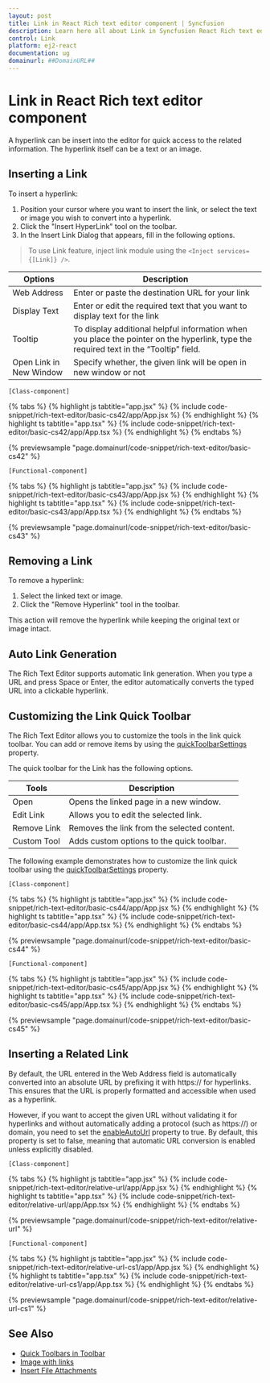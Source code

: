 ```yaml
---
layout: post
title: Link in React Rich text editor component | Syncfusion
description: Learn here all about Link in Syncfusion React Rich text editor component of Syncfusion Essential JS 2 and more.
control: Link 
platform: ej2-react
documentation: ug
domainurl: ##DomainURL##
---
```


# Link in React Rich text editor component

A hyperlink can be insert into the editor for quick access to the related information. The hyperlink itself can be a text or an image.

## Inserting a Link

To insert a hyperlink:

1. Position your cursor where you want to insert the link, or select the text or image you wish to convert into a hyperlink.
2. Click the "Insert HyperLink" tool on the toolbar.
3. In the Insert Link Dialog that appears, fill in the following options.

> To use Link feature, inject link module using the `<Inject services={[Link]} />`.

| Options | Description |
|----------------|--------------------------------------|
| Web Address | Enter or paste the destination URL for your link |
| Display Text | Enter or edit the required text that you want to display text for the link|
| Tooltip | To display additional helpful information when you place the pointer on the hyperlink, type the required text in the “Tooltip” field. |
| Open Link in New Window | Specify whether, the given link will be open in new window or not |

`[Class-component]`

{% tabs %}
{% highlight js tabtitle="app.jsx" %}
{% include code-snippet/rich-text-editor/basic-cs42/app/App.jsx %}
{% endhighlight %}
{% highlight ts tabtitle="app.tsx" %}
{% include code-snippet/rich-text-editor/basic-cs42/app/App.tsx %}
{% endhighlight %}
{% endtabs %}

 {% previewsample "page.domainurl/code-snippet/rich-text-editor/basic-cs42" %}

`[Functional-component]`

{% tabs %}
{% highlight js tabtitle="app.jsx" %}
{% include code-snippet/rich-text-editor/basic-cs43/app/App.jsx %}
{% endhighlight %}
{% highlight ts tabtitle="app.tsx" %}
{% include code-snippet/rich-text-editor/basic-cs43/app/App.tsx %}
{% endhighlight %}
{% endtabs %}

 {% previewsample "page.domainurl/code-snippet/rich-text-editor/basic-cs43" %}

## Removing a Link

To remove a hyperlink:

1. Select the linked text or image.
2. Click the "Remove Hyperlink" tool in the toolbar.

This action will remove the hyperlink while keeping the original text or image intact.

## Auto Link Generation

The Rich Text Editor supports automatic link generation. When you type a URL and press Space or Enter, the editor automatically converts the typed URL into a clickable hyperlink.

## Customizing the Link Quick Toolbar

The Rich Text Editor allows you to customize the tools in the link quick toolbar. You can add or remove items by using the [quickToolbarSettings](https://ej2.syncfusion.com/react/documentation/api/rich-text-editor/#quickToolbarSettings) property.


The quick toolbar for the Link has the following options.

| Tools | Description |
|----------------|--------------------------------------|
| Open | Opens the linked page in a new window. |
| Edit Link | Allows you to edit the selected link. |
| Remove Link | Removes the link from the selected content. |
| Custom Tool | Adds custom options to the quick toolbar. |

The following example demonstrates how to customize the link quick toolbar using the [quickToolbarSettings](https://ej2.syncfusion.com/react/documentation/api/rich-text-editor/#quickToolbarSettings) property.


`[Class-component]`

{% tabs %}
{% highlight js tabtitle="app.jsx" %}
{% include code-snippet/rich-text-editor/basic-cs44/app/App.jsx %}
{% endhighlight %}
{% highlight ts tabtitle="app.tsx" %}
{% include code-snippet/rich-text-editor/basic-cs44/app/App.tsx %}
{% endhighlight %}
{% endtabs %}

 {% previewsample "page.domainurl/code-snippet/rich-text-editor/basic-cs44" %}

`[Functional-component]`

{% tabs %}
{% highlight js tabtitle="app.jsx" %}
{% include code-snippet/rich-text-editor/basic-cs45/app/App.jsx %}
{% endhighlight %}
{% highlight ts tabtitle="app.tsx" %}
{% include code-snippet/rich-text-editor/basic-cs45/app/App.tsx %}
{% endhighlight %}
{% endtabs %}

 {% previewsample "page.domainurl/code-snippet/rich-text-editor/basic-cs45" %}

 ## Inserting a Related Link

By default, the URL entered in the Web Address field is automatically converted into an absolute URL by prefixing it with https:// for hyperlinks. This ensures that the URL is properly formatted and accessible when used as a hyperlink.

However, if you want to accept the given URL without validating it for hyperlinks and without automatically adding a protocol (such as https://) or domain, you need to set the [enableAutoUrl](https://helpej2.syncfusion.com/react/documentation/api/rich-text-editor/#enableautourl) property to true. By default, this property is set to false, meaning that automatic URL conversion is enabled unless explicitly disabled.

`[Class-component]`

{% tabs %}
{% highlight js tabtitle="app.jsx" %}
{% include code-snippet/rich-text-editor/relative-url/app/App.jsx %}
{% endhighlight %}
{% highlight ts tabtitle="app.tsx" %}
{% include code-snippet/rich-text-editor/relative-url/app/App.tsx %}
{% endhighlight %}
{% endtabs %}

 {% previewsample "page.domainurl/code-snippet/rich-text-editor/relative-url" %}

`[Functional-component]`

{% tabs %}
{% highlight js tabtitle="app.jsx" %}
{% include code-snippet/rich-text-editor/relative-url-cs1/app/App.jsx %}
{% endhighlight %}
{% highlight ts tabtitle="app.tsx" %}
{% include code-snippet/rich-text-editor/relative-url-cs1/app/App.tsx %}
{% endhighlight %}
{% endtabs %}

{% previewsample "page.domainurl/code-snippet/rich-text-editor/relative-url-cs1" %}

## See Also

* [Quick Toolbars in Toolbar](https://ej2.syncfusion.com/react/documentation/rich-text-editor/toolbar#quick-inline-toolbar)
* [Image with links](https://ej2.syncfusion.com/react/documentation/rich-text-editor/images#hyperlinking-images)
* [Insert File Attachments](./how-to/file-attachments)
